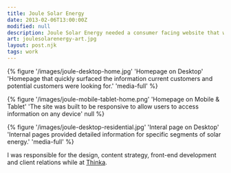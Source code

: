 ```yaml
---
title: Joule Solar Energy
date: 2013-02-06T13:00:00Z
modified: null
description: Joule Solar Energy needed a consumer facing website that worked across devices to attract new customers and provide resources for current customers.
art: joulesolarenergy-art.jpg
layout: post.njk
tags: work
---
```


{% figure '/images/joule-desktop-home.jpg' 'Homepage on Desktop' 'Homepage that quickly surfaced the information current customers and potential customers were looking for.' 'media-full' %}

{% figure '/images/joule-mobile-tablet-home.png' 'Homepage on Mobile & Tablet' 'The site was built to be responsive to allow users to access information on any device' null %}

{% figure '/images/joule-desktop-residential.jpg' 'Interal page on Desktop' 'Internal pages provided detailed information for specific segments of solar energy.' 'media-full' %}

I was responsible for the design, content strategy, front-end development and client relations while at [Thinka](http://thinkabig.com/).
